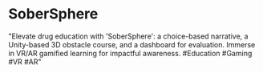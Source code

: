 # SoberSphere
"Elevate drug education with 'SoberSphere': a choice-based narrative, a Unity-based 3D obstacle course, and a dashboard for evaluation. Immerse in VR/AR gamified learning for impactful awareness. #Education #Gaming #VR #AR"
